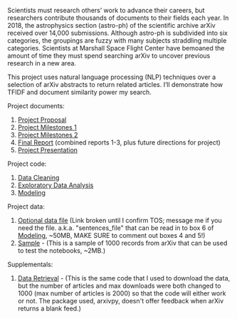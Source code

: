 Scientists must research others’ work to advance their careers, but researchers contribute thousands of documents to their fields each year.  In 2018, the astrophysics section (astro-ph) of the scientific archive arXiv received over 14,000 submissions.  Although astro-ph is subdivided into six categories, the groupings are fuzzy with many subjects straddling multiple categories.  Scientists at Marshall Space Flight Center have bemoaned the amount of time they must spend searching arXiv to uncover previous research in a new area.

This project uses natural language processing (NLP) techniques over a selection of arXiv abstracts to return related articles.  I’ll demonstrate how TFIDF and document similarity power my search.


Project documents:
1.  <a href='https://github.com/OhThatMisty/astro_categories/blob/master/reports/C2%20Project%20Proposal.pdf'>Project Proposal</a>
2.  <a href='https://github.com/OhThatMisty/astro_categories/blob/master/reports/C2%20Milestones%201.pdf'>Project Milestones 1</a>
3.  <a href='https://github.com/OhThatMisty/astro_categories/blob/master/reports/C2%20Milestones%202.pdf'>Project Milestones 2</a>
4.  <a href='https://github.com/OhThatMisty/astro_categories/blob/master/reports/C2%20Final%20Report.pdf'>Final Report</a> (combined reports 1-3, plus future directions for project)
5.  <a href='https://github.com/OhThatMisty/astro_categories/blob/master/reports/C2%20Presentation.pdf'>Project Presentation</a>

Project code:
1.  <a href='https://github.com/OhThatMisty/astro_categories/blob/master/notebooks/ArXiv_cleaning.ipynb'>Data Cleaning</a>
2.  <a href='https://github.com/OhThatMisty/astro_categories/blob/master/notebooks/ArXiv_EDA.ipynb'>Exploratory Data Analysis</a>
3.  <a href='https://github.com/OhThatMisty/astro_categories/blob/master/notebooks/ArXiv_modeling.ipynb'>Modeling</a>

Project data:
1.  <a href=''>Optional data file</a> (Link broken until I confirm TOS; message me if you need the file.  a.k.a. "sentences_file" that can be read in to box 6 of <a href='https://github.com/OhThatMisty/astro_categories/blob/master/notebooks/ArXiv_modeling.ipynb'>Modeling</a>, ~50MB, MAKE SURE to comment out boxes 4 and 5!)
2.  <a href='https://github.com/OhThatMisty/astro_categories/blob/master/data/astro_yourtestdata_1k.csv'>Sample</a> - (This is a sample of 1000 records from arXiv that can be used to test the notebooks, ~2MB.)

Supplementals:
1.  <a href='https://github.com/OhThatMisty/astro_categories/blob/master/notebooks/ArXiv_data_usertest.ipynb'>Data Retrieval</a> - (This is the same code that I used to download the data, but the number of articles and max downloads were both changed to 1000 (max number of articles is 2000) so that the code will either work or not.  The package used, arxivpy, doesn't offer feedback when arXiv returns a blank feed.)
